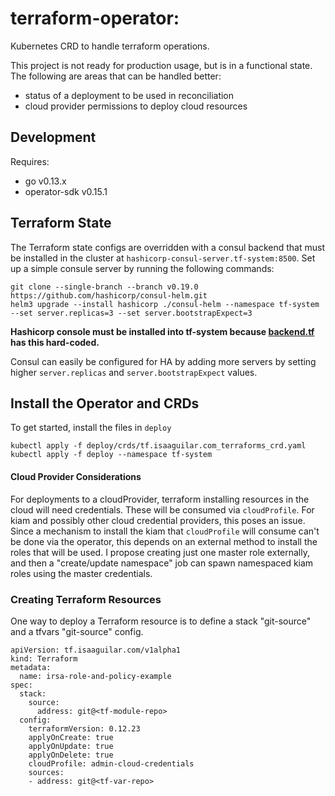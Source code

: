 # terraform-operator:
Kubernetes CRD to handle terraform operations.

This project is not ready for production usage, but is in a functional state. The following are areas that can be handled better:

- status of a deployment to be used in reconciliation
- cloud provider permissions to deploy cloud resources


## Development

Requires:

- go v0.13.x
- operator-sdk v0.15.1

## Terraform State

The Terraform state configs are overridden with a consul backend that must be installed in the cluster at `hashicorp-consul-server.tf-system:8500`. Set up a simple consule server by running the following commands:

```
git clone --single-branch --branch v0.19.0 https://github.com/hashicorp/consul-helm.git
helm3 upgrade --install hashicorp ./consul-helm --namespace tf-system --set server.replicas=3 --set server.bootstrapExpect=3
```

**Hashicorp console must be installed into tf-system because [backend.tf](docker/terraform/backend.tf) has this hard-coded.**

Consul can easily be configured for HA by adding more servers by setting higher `server.replicas` and `server.bootstrapExpect` values. 

## Install the Operator and CRDs

To get started, install the files in `deploy`

```
kubectl apply -f deploy/crds/tf.isaaguilar.com_terraforms_crd.yaml
kubectl apply -f deploy --namespace tf-system
```

#### Cloud Provider Considerations

For deployments to a cloudProvider, terraform installing resources in the 
cloud will need credentials. These will be consumed via `cloudProfile`. 
For kiam and possibly other cloud credential providers, this poses an issue. 
Since a mechanism to install the kiam that `cloudProfile` will consume can't
be done via the operator, this depends on an external method to install the 
roles that will be used. I propose creating just one master role externally, 
and then a "create/update namespace" job can spawn namespaced kiam roles using 
the master credentials.  

### Creating Terraform Resources

One way to deploy a Terraform resource is to define a stack "git-source" and a tfvars "git-source" config.

```
apiVersion: tf.isaaguilar.com/v1alpha1
kind: Terraform
metadata:
  name: irsa-role-and-policy-example
spec:
  stack:
    source:
      address: git@<tf-module-repo>
  config:
    terraformVersion: 0.12.23
    applyOnCreate: true
    applyOnUpdate: true
    applyOnDelete: true
    cloudProfile: admin-cloud-credentials
    sources:
    - address: git@<tf-var-repo>
```


